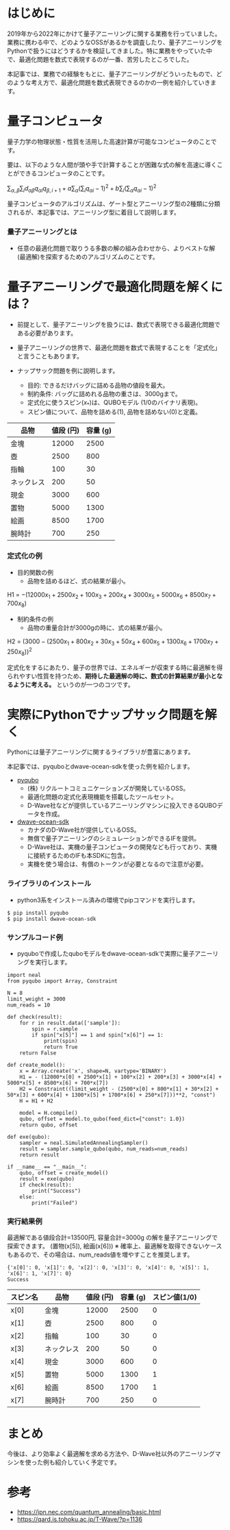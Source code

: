 
# はじめに
2019年から2022年にかけて量子アニーリングに関する業務を行っていました。
業務に携わる中で、どのようなOSSがあるかを調査したり、量子アニーリングをPythonで扱うにはどうするかを検証してきました。特に業務をやっていた中で、最適化問題を数式で表現するのが一番、苦労したところでした。

本記事では、業務での経験をもとに、量子アニーリングがどういったもので、どのような考え方で、最適化問題を数式表現できるのかの一例を紹介していきます。


# 量子コンピュータ
量子力学の物理状態・性質を活用した高速計算が可能なコンピュータのことです。


要は、以下のような人間が頭や手で計算することが困難な式の解を高速に導くことができるコンピュータのことです。

$\sum_{α, β}\sum_{i}d_{αβ}q_{αi}q_{β, i+1} + a\sum_{α}(\sum_{i}q_{αi} - 1)^2 + b\sum_{i}(\sum_{α}q_{αi} - 1)^2$

量子コンピュータのアルゴリズムは、ゲート型とアニーリング型の2種類に分類されるが、本記事では、アニーリング型に着目して説明します。

### 量子アニーリングとは
* 任意の最適化問題で取りうる多数の解の組み合わせから、よりベストな解(最適解)を探索するためのアルゴリズムのことです。

# 量子アニーリングで最適化問題を解くには？
* 前提として、量子アニーリングを扱うには、数式で表現できる最適化問題である必要があります。
* 量子アニーリングの世界で、最適化問題を数式で表現することを「定式化」と言うこともあります。
  
* ナップサック問題を例に説明します。
    * 目的: できるだけバッグに詰める品物の値段を最大。  
    * 制約条件: バッグに詰めれる品物の重さは、3000gまで。  
    * 定式化に使うスピン($x_{*}$)は、QUBOモデル (1/0のバイナリ表現)。
    * スピン値について、品物を詰める(1), 品物を詰めない(0)と定義。


|  品物  |  値段 (円)  |  容量 (g)  |
| ---- | ---- | ---- |
|  金塊  |  12000  |  2500  |
|  壺  |  2500  |  800  |
|  指輪  |  100  |  30  |
|  ネックレス  |  200  |  50  |
|  現金  |  3000  |  600  |
|  置物  |  5000  |  1300  |
|  絵画  |  8500  |  1700  |
|  腕時計  |  700  |  250  |

### 定式化の例
* 目的関数の例  
  * 品物を詰めるほど、式の結果が最小。
  
H1 = $-(12000x_{1} + 2500x_{2} + 100x_{3} + 200x_{4} + 3000x_{5} + 5000x_{6} + 8500x_{7} + 700x_{8})$  


* 制約条件の例
  *  品物の重量合計が3000gの時に、式の結果が最小。
  
H2 = $(3000 - (2500x_{1} + 800x_{2} + 30x_{3} + 50x_{4} + 600x_{5} + 1300x_{6} + 1700x_{7} + 250x_{8}))^2$

定式化をするにあたり、量子の世界では、エネルギーが収束する時に最適解を得られやすい性質を持つため、**期待した最適解の時に、数式の計算結果が最小となるように考える。** というのが一つのコツです。


# 実際にPythonでナップサック問題を解く
Pythonには量子アニーリングに関するライブラリが豊富にあります。

本記事では、pyquboとdwave-ocean-sdkを使った例を紹介します。

* [pyqubo](https://github.com/recruit-communications/pyqubo)
  * (株) リクルートコミュニケーションズが開発しているOSS。
  * 最適化問題の定式化表現機能を搭載したツールセット。
  * D-Wave社などが提供しているアニーリングマシンに投入できるQUBOデータを作成。
* [dwave-ocean-sdk](https://github.com/dwavesystems/dwave-ocean-sdk)
  * カナダのD-Wave社が提供しているOSS。
  * 無償で量子アニーリングのシミュレーションができるIFを提供。
  * D-Wave社は、実機の量子コンピュータの開発なども行っており、実機に接続するためのIFも本SDKに包含。
  * 実機を使う場合は、有償のトークンが必要となるので注意が必要。


### ライブラリのインストール
* python3系をインストール済みの環境でpipコマンドを実行します。
```
$ pip install pyqubo
$ pip install dwave-ocean-sdk
```

### サンプルコード例
* pyquboで作成したquboモデルをdwave-ocean-sdkで実際に量子アニーリングを実行します。
```
import neal
from pyqubo import Array, Constraint

N = 8
limit_weight = 3000
num_reads = 10

def check(result):
    for r in result.data(['sample']):
        spin = r.sample
        if spin["x[5]"] == 1 and spin["x[6]"] == 1:
            print(spin)
            return True
    return False

def create_model():
    x = Array.create('x', shape=N, vartype='BINARY')
    H1 = - (12000*x[0] + 2500*x[1] + 100*x[2] + 200*x[3] + 3000*x[4] + 5000*x[5] + 8500*x[6] + 700*x[7])
    H2 = Constraint((limit_weight - (2500*x[0] + 800*x[1] + 30*x[2] + 50*x[3] + 600*x[4] + 1300*x[5] + 1700*x[6] + 250*x[7]))**2, "const")
    H = H1 + H2

    model = H.compile()
    qubo, offset = model.to_qubo(feed_dict={"const": 1.0})
    return qubo, offset

def exe(qubo):
    sampler = neal.SimulatedAnnealingSampler()
    result = sampler.sample_qubo(qubo, num_reads=num_reads)
    return result

if __name__ == "__main__":
    qubo, offset = create_model()
    result = exe(qubo)
    if check(result):
        print("Success")
    else:
        print("Failed")

```

### 実行結果例  
最適解である値段合計=13500円, 容量合計=3000g の解を量子アニーリングで
探索できます。 (置物(x[5]), 絵画(x[6]))
※ 確率上、最適解を取得できないケースもあるので、その場合は、num_reads値を増やすことを推奨します。

```
{'x[0]': 0, 'x[1]': 0, 'x[2]': 0, 'x[3]': 0, 'x[4]': 0, 'x[5]': 1, 'x[6]': 1, 'x[7]': 0}
Success

```

|  スピン名  |  品物  |  値段 (円)  |  容量 (g)  |  スピン値(1/0) |
| ---- | ---- | ---- | ---- | ---- |
|  x[0] |  金塊  |  12000  |  2500  |  0  |
|  x[1] |  壺  |  2500  |  800  | 0  |
|  x[2] |  指輪  |  100  |  30  | 0  |
|  x[3] |  ネックレス  |  200  |  50  | 0  |
|  x[4] |  現金  |  3000  |  600  | 0  |
|  x[5] |  置物  |  5000  |  1300  | 1  |
|  x[6] |  絵画  |  8500  |  1700  | 1  |
|  x[7] |  腕時計  |  700  |  250  | 0  |

# まとめ
今後は、より効率よく最適解を求める方法や、D-Wave社以外のアニーリングマシンを使った例も紹介していく予定です。

# 参考
* https://jpn.nec.com/quantum_annealing/basic.html
* https://qard.is.tohoku.ac.jp/T-Wave/?p=1136
